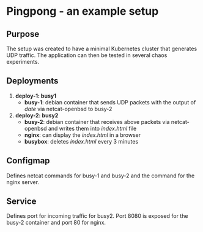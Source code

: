 # Pingpong - an example setup

## Purpose

The setup was created to have a minimal Kubernetes cluster that generates UDP traffic. The application can then be tested in several chaos experiments.

## Deployments

1. **deploy-1: busy1**
   - **busy-1**: debian container that sends UDP packets with the output of *date* via netcat-openbsd to busy-2
2. **deploy-2: busy2**
   - **busy-2**: debian container that receives above packets via netcat-openbsd and writes them into *index.html* file
   - **nginx**: can display the *index.html* in a browser
   - **busybox**: deletes *index.html* every 3 minutes
   
## Configmap
Defines netcat commands for busy-1 and busy-2 and the command for the nginx server.

## Service
Defines port for incoming traffic for busy2. Port 8080 is exposed for the busy-2 container and port 80 for nginx.
